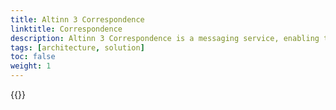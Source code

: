 ```yaml
---
title: Altinn 3 Correspondence
linktitle: Correspondence
description: Altinn 3 Correspondence is a messaging service, enabling the secure exchange of correspondence, such as official letters, notifications, and other documents, between public agencies and individuals or businesses.
tags: [architecture, solution]
toc: false
weight: 1
---
```


{{<children />}}
